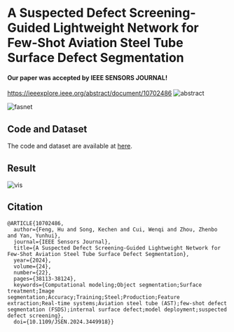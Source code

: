 # A Suspected Defect Screening-Guided  Lightweight Network for Few-Shot Aviation  Steel Tube Surface Defect Segmentation
#### Our paper was accepted by IEEE SENSORS JOURNAL!
https://ieeexplore.ieee.org/abstract/document/10702486
![abstract](https://github.com/user-attachments/assets/754d3732-e0a4-49d6-a5fb-29d504283496)

![fasnet](https://github.com/user-attachments/assets/a24b5af0-519f-42c5-b6ba-0150757e6b8d)


## Code and Dataset
The code and dataset are available at [here](https://pan.baidu.com/s/1IwQKRGGkLBt0FmBpIrFXfQ?pwd=i7q4 ).

## Result
![vis](https://github.com/user-attachments/assets/809ed9ad-4941-4084-a554-7af7477a45f0)


## Citation
```
@ARTICLE{10702486,
  author={Feng, Hu and Song, Kechen and Cui, Wenqi and Zhou, Zhenbo and Yan, Yunhui},
  journal={IEEE Sensors Journal}, 
  title={A Suspected Defect Screening-Guided Lightweight Network for Few-Shot Aviation Steel Tube Surface Defect Segmentation}, 
  year={2024},
  volume={24},
  number={22},
  pages={38113-38124},
  keywords={Computational modeling;Object segmentation;Surface treatment;Image segmentation;Accuracy;Training;Steel;Production;Feature extraction;Real-time systems;Aviation steel tube (AST);few-shot defect segmentation (FSDS);internal surface defect;model deployment;suspected defect screening},
  doi={10.1109/JSEN.2024.3449918}}
```
